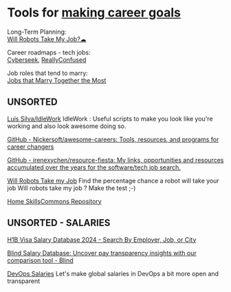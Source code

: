 
# Tools for [making career goals](https://adequate.life/jobs-2/)

Long-Term Planning:  
[Will Robots Take My Job?☁](https://www.replacedbyrobot.info/)

Career roadmaps - tech jobs:  
[Cyberseek](https://www.cyberseek.org/),
[ReallyConfused](https://reallyconfused.co/)

Job roles that tend to marry:  
[Jobs that Marry Together the Most](https://flowingdata.com/2021/05/26/jobs-that-marry-together/)

## UNSORTED

[Luís Silva/IdleWork](https://github.com/LudeeD/IdleWork)
IdleWork : Useful scripts to make you look like you're working and also look awesome doing so.

[GitHub - Nickersoft/awesome-careers: Tools, resources, and programs for career changers](https://github.com/Nickersoft/awesome-careers)

[GitHub - irenexychen/resource-fiesta: My links, opportunities and resources accumulated over the years for the software/tech job search.](https://github.com/irenexychen/resource-fiesta)

[Will Robots Take my Job](https://willrobotstakemyjob.com/)
Find the percentage chance a robot will take your job
Will robots take my job ? Make the test ;-)

[Home SkillsCommons Repository](https://www.skillscommons.org/)

## UNSORTED - SALARIES

[H1B Visa Salary Database 2024 - Search By Employer, Job, or City](https://h1bdata.info/)

[Blind Salary Database: Uncover pay transparency insights with our comparison tool - Blind](https://www.teamblind.com/salary)

[DevOps Salaries](https://salaries.devops-jobs.net/)
Let's make global salaries in DevOps a bit more open and transparent
